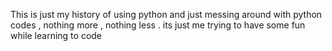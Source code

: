 This is just my history of using python and just messing around with python codes , nothing more , nothing less . its just me trying to have some fun while learning to code 
